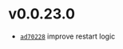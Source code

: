 # v0.0.23.0
 * [`ad70228`](https://github.com/lucaspopp0/hass-updatemanager/commit/ad70228) improve restart logic

